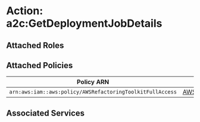 # Action: a2c:GetDeploymentJobDetails

## Attached Roles

## Attached Policies

| Policy ARN | Policy Name |
|------------|-------------|
| `arn:aws:iam::aws:policy/AWSRefactoringToolkitFullAccess` | [AWSRefactoringToolkitFullAccess](../policies.md#awsrefactoringtoolkitfullaccess) |

## Associated Services

